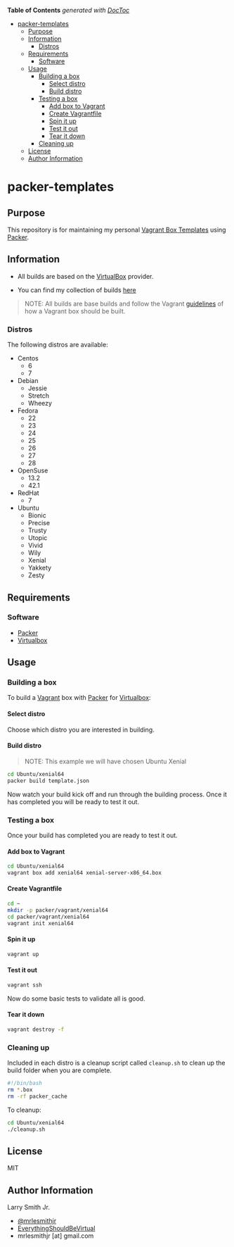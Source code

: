 <!-- START doctoc generated TOC please keep comment here to allow auto update -->

<!-- DON'T EDIT THIS SECTION, INSTEAD RE-RUN doctoc TO UPDATE -->

**Table of Contents**  _generated with [DocToc](https://github.com/thlorenz/doctoc)_

-   [packer-templates](#packer-templates)
    -   [Purpose](#purpose)
    -   [Information](#information)
        -   [Distros](#distros)
    -   [Requirements](#requirements)
        -   [Software](#software)
    -   [Usage](#usage)
        -   [Building a box](#building-a-box)
            -   [Select distro](#select-distro)
            -   [Build distro](#build-distro)
        -   [Testing a box](#testing-a-box)
            -   [Add box to Vagrant](#add-box-to-vagrant)
            -   [Create Vagrantfile](#create-vagrantfile)
            -   [Spin it up](#spin-it-up)
            -   [Test it out](#test-it-out)
            -   [Tear it down](#tear-it-down)
        -   [Cleaning up](#cleaning-up)
    -   [License](#license)
    -   [Author Information](#author-information)

<!-- END doctoc generated TOC please keep comment here to allow auto update -->

# packer-templates

## Purpose

This repository is for maintaining my personal
[Vagrant Box Templates](https://github.com/mrlesmithjr/vagrant-box-templates)
using [Packer](https://www.packer.io).

## Information

-   All builds are based on the [VirtualBox](https://www.virtualbox.org) provider.

-   You can find my collection of builds [here](https://atlas.hashicorp.com/mrlesmithjr)

> NOTE: All builds are base builds and follow the Vagrant [guidelines](https://www.vagrantup.com/docs/boxes/base.html) of how a Vagrant
> box should be built.

### Distros

The following distros are available:

-   Centos
    -   6
    -   7
-   Debian
    -   Jessie
    -   Stretch
    -   Wheezy
-   Fedora
    -   22
    -   23
    -   24
    -   25
    -   26
    -   27
    -   28
-   OpenSuse
    -   13.2
    -   42.1
-   RedHat
    -   7
-   Ubuntu
    -   Bionic
    -   Precise
    -   Trusty
    -   Utopic
    -   Vivid
    -   Wily
    -   Xenial
    -   Yakkety
    -   Zesty

## Requirements

### Software

-   [Packer](https://www.packer.io)
-   [Virtualbox](https://www.virtualbox.org)

## Usage

### Building a box

To build a [Vagrant](https://www.vagrantup.com) box with [Packer](https://packer.io)
for [Virtualbox](https://www.virtualbox.org):

#### Select distro

Choose which distro you are interested in building.

#### Build distro

> NOTE: This example we will have chosen Ubuntu Xenial

```bash
cd Ubuntu/xenial64
packer build template.json
```

Now watch your build kick off and run through the building process. Once it has
completed you will be ready to test it out.

### Testing a box

Once your build has completed you are ready to test it out.

#### Add box to Vagrant

```bash
cd Ubuntu/xenial64
vagrant box add xenial64 xenial-server-x86_64.box
```

#### Create Vagrantfile

```bash
cd ~
mkdir -p packer/vagrant/xenial64
cd packer/vagrant/xenial64
vagrant init xenial64
```

#### Spin it up

```bash
vagrant up
```

#### Test it out

```bash
vagrant ssh
```

Now do some basic tests to validate all is good.

#### Tear it down

```bash
vagrant destroy -f
```

### Cleaning up

Included in each distro is a cleanup script called `cleanup.sh` to clean up the
build folder when you are complete.

```bash
#!/bin/bash
rm *.box
rm -rf packer_cache
```

To cleanup:

```bash
cd Ubuntu/xenial64
./cleanup.sh
```

## License

MIT

## Author Information

Larry Smith Jr.

-   [@mrlesmithjr](https://www.twitter.com/mrlesmithjr)
-   [EverythingShouldBeVirtual](http://everythingshouldbevirtual.com)
-   mrlesmithjr [at] gmail.com
